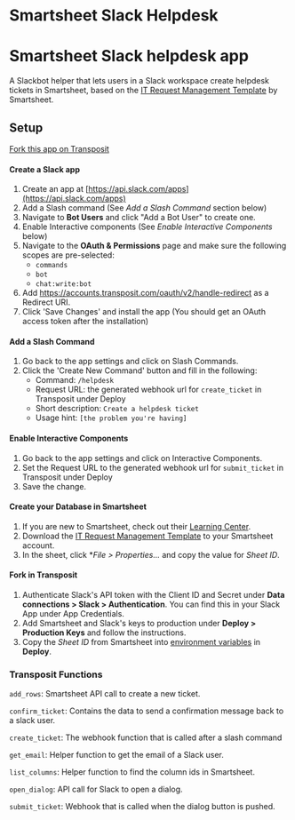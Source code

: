 # Smartsheet Slack Helpdesk

# Smartsheet Slack helpdesk app

A Slackbot helper that lets users in a Slack workspace create helpdesk tickets in Smartsheet, based on the [IT Request Management Template](https://www.smartsheet.com/marketplace/templates/it-request-management) by Smartsheet.

## Setup

[Fork this app on Transposit](https://console.transposit.com/t/transposit-sample/smartsheet_slack_helpdesk?fork=true)

#### Create a Slack app

1. Create an app at [https://api.slack.com/apps](https://api.slack.com/apps)
2. Add a Slash command (See _Add a Slash Command_ section below)
3. Navigate to **Bot Users** and click "Add a Bot User" to create one.
4. Enable Interactive components (See _Enable Interactive Components_ below)
5. Navigate to the **OAuth & Permissions** page and make sure the following scopes are pre-selected:
   - `commands`
   - `bot`
   - `chat:write:bot`
6. Add https://accounts.transposit.com/oauth/v2/handle-redirect as a Redirect URI.
7. Click 'Save Changes' and install the app (You should get an OAuth access token after the installation)

#### Add a Slash Command

1. Go back to the app settings and click on Slash Commands.
1. Click the 'Create New Command' button and fill in the following:
   - Command: `/helpdesk`
   - Request URL: the generated webhook url for `create_ticket` in Transposit under Deploy
   - Short description: `Create a helpdesk ticket`
   - Usage hint: `[the problem you're having]`

#### Enable Interactive Components

1. Go back to the app settings and click on Interactive Components.
2. Set the Request URL to the generated webhook url for `submit_ticket` in Transposit under Deploy
3. Save the change.

#### Create your Database in Smartsheet

1. If you are new to Smartsheet, check out their [Learning Center](https://help.smartsheet.com/).
2. Download the [IT Request Management Template](https://www.smartsheet.com/marketplace/templates/it-request-management) to your Smartsheet account.
3. In the sheet, click \*_File > Properties..._ and copy the value for _Sheet ID_.

#### Fork in Transposit

1. Authenticate Slack's API token with the Client ID and Secret under **Data connections > Slack > Authentication**. You can find this in your Slack App under App Credentials.
2. Add Smartsheet and Slack's keys to production under **Deploy > Production Keys** and follow the instructions.
3. Copy the _Sheet ID_ from Smartsheet into [environment variables](https://www.transposit.com/docs/building/environment-variables/) in **Deploy**.

### Transposit Functions

`add_rows`: Smartsheet API call to create a new ticket.

`confirm_ticket`: Contains the data to send a confirmation message back to a slack user.

`create_ticket`: The webhook function that is called after a slash command

`get_email`: Helper function to get the email of a Slack user.

`list_columns`: Helper function to find the column ids in Smartsheet.

`open_dialog`: API call for Slack to open a dialog.

`submit_ticket`: Webhook that is called when the dialog button is pushed.
